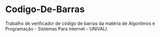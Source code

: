 # Codigo-De-Barras
Trabalho de verificador de código de barras da matéria de Algoritmos e Programação - Sistemas Para internet - UNIVALI.
